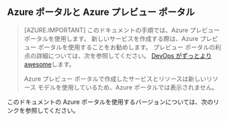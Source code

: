## Azure ポータルと Azure プレビュー ポータル

> [AZURE.IMPORTANT] このドキュメントの手順では、Azure プレビュー ポータルを使用します。 新しいサービスを作成する際は、Azure プレビュー ポータルを使用することをお勧めします。 プレビュー ポータルの利点の詳細については、次を参照してください。 [DevOps がずっとより awesome](http://azure.microsoft.com/overview/preview-portal/)します。 
> 
> Azure プレビュー ポータルで作成したサービスとリソースは新しいリソース モデルを使用しているため、Azure ポータルでは表示されません。

このドキュメントの Azure ポータルを使用するバージョンについては、次のリンクを参照してください。




